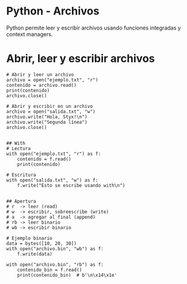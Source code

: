 # Python - Archivos

Python permite leer y escribir archivos usando funciones integradas y context managers.

# Abrir, leer y escribir archivos
```python!
# Abrir y leer un archivo
archivo = open("ejemplo.txt", "r")
contenido = archivo.read()
print(contenido)
archivo.close()

# Abrir y escribir en un archivo
archivo = open("salida.txt", "w")
archivo.write("Hola, Styx!\n")
archivo.write("Segunda línea")
archivo.close()


## With
# Lectura
with open("ejemplo.txt", "r") as f:
    contenido = f.read()
    print(contenido)

# Escritura
with open("salida.txt", "w") as f:
    f.write("Esto se escribe usando with\n")


## Apertura
# r  -> leer (read)
# w  -> escribir, sobreescribe (write)
# a  -> agregar al final (append)
# rb -> leer binario
# wb -> escribir binario

# Ejemplo binario
data = bytes([10, 20, 30])
with open("archivo.bin", "wb") as f:
    f.write(data)

with open("archivo.bin", "rb") as f:
    contenido_bin = f.read()
    print(contenido_bin)  # b'\n\x14\x1e'

